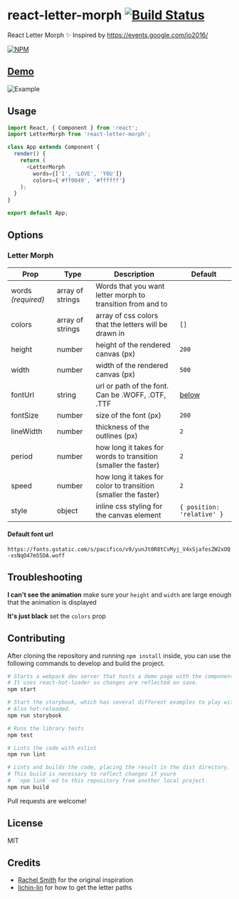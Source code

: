 # react-letter-morph [![Build Status](https://travis-ci.org/wuweiweiwu/react-letter-morph.svg?branch=master)](https://travis-ci.org/wuweiweiwu/react-letter-morph)

React Letter Morph :sparkles: Inspired by https://events.google.com/io2016/

[![NPM](https://nodei.co/npm/react-letter-morph.png)](https://nodei.co/npm/react-letter-morph/)

## [Demo](http://weiweiwu.me/react-letter-morph)

![Example](https://media.giphy.com/media/xThtagc1XRkXN0fomA/giphy.gif)

## Usage

```javascript
import React, { Component } from 'react';
import LetterMorph from 'react-letter-morph';

class App extends Component {
  render() {
    return (
      <LetterMorph
        words={['I', 'LOVE', 'YOU']}
        colors={'#ff0049', '#ffffff'}
    );
  }
}

export default App;
```

## Options

### Letter Morph

| Prop               | Type             | Description                                                    | Default                    |
| ------------------ | ---------------- | -------------------------------------------------------------- | -------------------------- |
| words _(required)_ | array of strings | Words that you want letter morph to transition from and to     |                            |
| colors             | array of strings | array of css colors that the letters will be drawn in          | `[]`                       |
| height             | number           | height of the rendered canvas (px)                             | `200`                      |
| width              | number           | width of the rendered canvas (px)                              | `500`                      |
| fontUrl            | string           | url or path of the font. Can be .WOFF, .OTF, .TTF              | [below](#default-font-url) |
| fontSize           | number           | size of the font (px)                                          | `200`                      |
| lineWidth          | number           | thickness of the outlines (px)                                 | `2`                        |
| period             | number           | how long it takes for words to transition (smaller the faster) | `2`                        |
| speed              | number           | how long it takes for color to transition (smaller the faster) | `2`                        |
| style              | object           | inline css styling for the canvas element                      | `{ position: 'relative' }` |

#### Default font url

`https://fonts.gstatic.com/s/pacifico/v9/yunJt0R8tCvMyj_V4xSjafesZW2xOQ-xsNqO47m55DA.woff`

## Troubleshooting

**I can't see the animation** make sure your `height` and `width` are large enough that the animation is displayed

**It's just black** set the `colors` prop

## Contributing

After cloning the repository and running `npm install` inside, you can use the following commands to develop and build the project.

```sh
# Starts a webpack dev server that hosts a demo page with the component.
# It uses react-hot-loader so changes are reflected on save.
npm start

# Start the storybook, which has several different examples to play with.
# Also hot-reloaded.
npm run storybook

# Runs the library tests
npm test

# Lints the code with eslint
npm run lint

# Lints and builds the code, placing the result in the dist directory.
# This build is necessary to reflect changes if youre
#  `npm link`-ed to this repository from another local project.
npm run build
```

Pull requests are welcome!

## License

MIT

## Credits

* [Rachel Smith](https://codepen.io/rachsmith/details/ONVQWv) for the original inspiration
* [lichin-lin](https://github.com/lichin-lin) for how to get the letter paths
